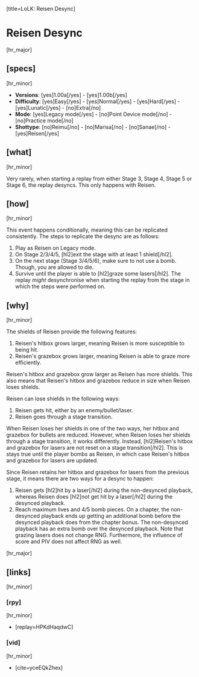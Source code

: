 [title=LoLK: Reisen Desync]
# Reisen Desync
[hr_major]

## [specs]
[hr_minor]

* **Versions**: [yes]1.00a[/yes] - [yes]1.00b[/yes]
* **Difficulty**: [yes]Easy[/yes] - [yes]Normal[/yes] - [yes]Hard[/yes] - [yes]Lunatic[/yes] - [no]Extra[/no]
* **Mode**: [yes]Legacy mode[/yes] - [no]Point Device mode[/no] - [no]Practice mode[/no]
* **Shottype**: [no]Reimu[/no] - [no]Marisa[/no] - [no]Sanae[/no] - [yes]Reisen[/yes]


## [what]
[hr_minor]

Very rarely, when starting a replay from either Stage 3, Stage 4, Stage 5 or Stage 6, the replay desyncs. This only happens with Reisen.

## [how]
[hr_minor]

This event happens conditionally, meaning this can be replicated consistently. The steps to replicate the desync are as follows:
1. Play as Reisen on Legacy mode.
2. On Stage 2/3/4/5, [hl2]exit the stage with at least 1 shield[/hl2].
3. On the next stage (Stage 3/4/5/6), make sure to not use a bomb. Though, you are allowed to die.
4. Survive until the player is able to [hl2]graze some lasers[/hl2]. 
The replay *might* desynchronise when starting the replay from the stage in which the steps were performed on.

## [why]
[hr_minor]

The shields of Reisen provide the following features:
1. Reisen's hitbox grows larger, meaning Reisen is more susceptible to being hit.
2. Reisen's grazebox grows larger, meaning Reisen is able to graze more efficiently.

Reisen's hitbox and grazebox grow larger as Reisen has more shields. This also means that Reisen's hitbox and grazebox reduce in size when Reisen loses shields.

Reisen can lose shields in the following ways:
1. Reisen gets hit, either by an enemy/bullet/laser.
2. Reisen goes through a stage transition.

When Reisen loses her shields in one of the two ways, her hitbox and grazebox for bullets are reduced. However, when Reisen loses her shields through a stage transition, it works differently. Instead, [hl2]Reisen's hitbox and grazebox for lasers are not reset on a stage transition[/hl2]. This is stays true until the player bombs as Reisen, in which case Reisen's hitbox and grazebox for lasers are updated.

Since Reisen retains her hitbox and grazebox for lasers from the previous stage, it means there are two ways for a desync to happen:
1. Reisen gets [hl2]hit by a laser[/hl2] during the non-desynced playback, whereas Reisen does [hl2]not get hit by a laser[/hl2] during the desynced playback.
2. Reach maximum lives and 4/5 bomb pieces. On a chapter, the non-desynced playback ends up getting an additional bomb before the desynced playback does from the chapter bonus. The non-desynced playback has an extra bomb over the desynced playback.
Note that grazing lasers does not change RNG. Furthermore, the influence of score and PIV does not affect RNG as well.


[hr_major]
## [links]
[hr_minor]
### [rpy]
[hr_minor]

+ [replay=HPKdHaqdwC]

### [vid]
[hr_minor]

+ [cite=yceEQkZhex]

